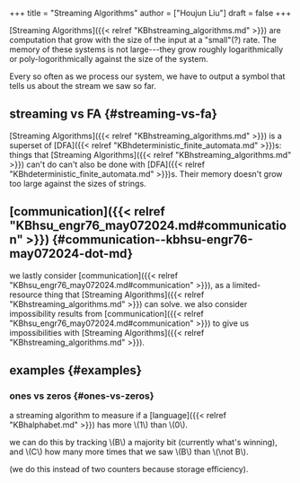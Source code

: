 +++
title = "Streaming Algorithms"
author = ["Houjun Liu"]
draft = false
+++

[Streaming Algorithms]({{< relref "KBhstreaming_algorithms.md" >}}) are computation that grow with the size of the input at a "small"(?) rate. The memory of these systems is not large---they grow roughly logarithmically or poly-logorithmically against the size of the system.

Every so often as we process our system, we have to output a symbol that tells us about the stream we saw so far.


## streaming vs FA {#streaming-vs-fa}

[Streaming Algorithms]({{< relref "KBhstreaming_algorithms.md" >}}) is a superset of [DFA]({{< relref "KBhdeterministic_finite_automata.md" >}})s: things that [Streaming Algorithms]({{< relref "KBhstreaming_algorithms.md" >}}) can't do can't also be done with [DFA]({{< relref "KBhdeterministic_finite_automata.md" >}})s. Their memory doesn't grow too large against the sizes of strings.


## [communication]({{< relref "KBhsu_engr76_may072024.md#communication" >}}) {#communication--kbhsu-engr76-may072024-dot-md}

we lastly consider [communication]({{< relref "KBhsu_engr76_may072024.md#communication" >}}), as a limited-resource thing that [Streaming Algorithms]({{< relref "KBhstreaming_algorithms.md" >}}) can solve. we also consider impossibility results from [communication]({{< relref "KBhsu_engr76_may072024.md#communication" >}}) to give us impossibilities with [Streaming Algorithms]({{< relref "KBhstreaming_algorithms.md" >}}).


## examples {#examples}


### ones vs zeros {#ones-vs-zeros}

a streaming algorithm to measure if a [language]({{< relref "KBhalphabet.md" >}}) has more \\(1\\) than \\(0\\).

we can do this by tracking \\(B\\) a majority bit (currently what's winning), and \\(C\\) how many more times that we saw \\(B\\) than \\(\not B\\).

(we do this instead of two counters because storage efficiency).
